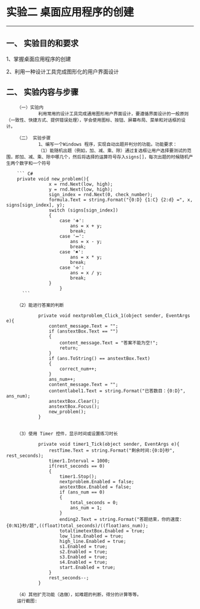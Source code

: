 # 实验二 桌面应用程序的创建

---

## 一、 实验目的和要求

1、掌握桌面应用程序的创建

2、利用一种设计工具完成图形化的用户界面设计

## 二、 实验内容与步骤
        （一）实验内
                利用常用的设计工具完成通用图形用户界面设计，要遵循界面设计的一般原则（一致性、快捷方式、提供错误处理），学会使用图标、按钮、屏幕布局、菜单和对话框的设计。

        （二） 实验步骤
                1、编写一个Windows 程序，实现自动出题并判分的功能。功能要求：
                （1）能随机出题（例如，加、减、乘、除）通过复选框让用户选择要测试的范围，即加、减、乘、除中哪几个，然后将选择的运算符号存入signs[]，每次出题的时候随机产生两个数字和一个符号

        ``` C#
        private void new_problem(){        
                    x = rnd.Next(low, high);            
                    y = rnd.Next(low, high);            
                    sign_index = rnd.Next(0, check_number);            
                    formula.Text = string.Format("{0:D} {1:C} {2:d} =", x, signs[sign_index], y);            
                    switch (signs[sign_index])            
                    {            
                        case '➕':                
                            ans = x + y;                    
                            break;
                        case '➖':
                            ans = x - y;
                            break;
                        case '✖':
                            ans = x * y;
                            break;
                        case '➗':
                            ans = x / y;
                            break;
                    }
                        }
          ```

        （2）能进行答案的判断

                private void nextproblem_Click_1(object sender, EventArgs e){
                    content_message.Text = "";
                    if (anstextBox.Text == "")
                    {
                        content_message.Text = "答案不能为空!";
                        return;
                    }
                    if (ans.ToString() == anstextBox.Text)
                    {
                        correct_num++;
                    }
                    ans_num++;
                    content_message.Text = "";
                    contentlabel1.Text = string.Format("已答数目：{0:D}", ans_num);
                    anstextBox.Clear();
                    anstextBox.Focus();
                    new_problem();
                }
                

        （3）使用 Timer 控件，显示时间或设置练习时长

                private void timer1_Tick(object sender, EventArgs e){
                    restTime.Text = string.Format("剩余时间:{0:D}秒", rest_seconds);
                    timer1.Interval = 1000;
                    if(rest_seconds == 0)
                    {
                        timer1.Stop();
                        nextproblem.Enabled = false;
                        anstextBox.Enabled = false;
                        if (ans_num == 0)
                        {
                            total_seconds = 0;
                            ans_num = 1;
                        }
                        ending2.Text = string.Format("答题结束，你的速度:{0:N1}秒/题",((float)total_seconds)/((float)ans_num));
                        totaltimetextBox.Enabled = true;
                        low_line.Enabled = true;
                        high_line.Enabled = true;
                        s1.Enabled = true;
                        s2.Enabled = true;
                        s3.Enabled = true;
                        s4.Enabled = true;
                        start.Enabled = true;
                    }
                    rest_seconds--;
                }

        （4）其他扩充功能（选做），如难题的判断，得分的计算等等。
        运行截图:












 




















